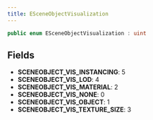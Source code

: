 ```yaml
---
title: ESceneObjectVisualization
---
```


```csharp
public enum ESceneObjectVisualization : uint
```

## Fields

- **SCENEOBJECT_VIS_INSTANCING**: 5
- **SCENEOBJECT_VIS_LOD**: 4
- **SCENEOBJECT_VIS_MATERIAL**: 2
- **SCENEOBJECT_VIS_NONE**: 0
- **SCENEOBJECT_VIS_OBJECT**: 1
- **SCENEOBJECT_VIS_TEXTURE_SIZE**: 3


